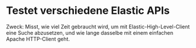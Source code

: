 # Testet verschiedene Elastic APIs
Zweck: Misst, wie viel Zeit gebraucht wird, um mit Elastic-High-Level-Client
eine Suche abzusetzen, und wie lange dasselbe mit einem einfachen
Apache HTTP-Client geht.

